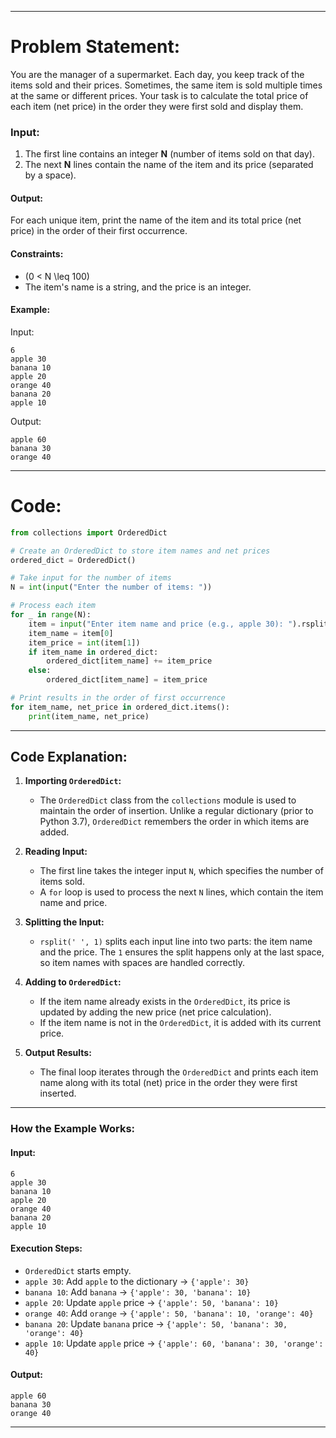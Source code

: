 
---

# Problem Statement:
You are the manager of a supermarket. Each day, you keep track of the items sold and their prices. Sometimes, the same item is sold multiple times at the same or different prices. Your task is to calculate the total price of each item (net price) in the order they were first sold and display them.




### Input:
1. The first line contains an integer **N** (number of items sold on that day).
2. The next **N** lines contain the name of the item and its price (separated by a space).

#### Output:
For each unique item, print the name of the item and its total price (net price) in the order of their first occurrence.

#### Constraints:
- \(0 < N \leq 100\)
- The item's name is a string, and the price is an integer.

#### Example:
Input:
```
6
apple 30
banana 10
apple 20
orange 40
banana 20
apple 10
```

Output:
```
apple 60
banana 30
orange 40
```

---



# Code:

```python
from collections import OrderedDict

# Create an OrderedDict to store item names and net prices
ordered_dict = OrderedDict()

# Take input for the number of items
N = int(input("Enter the number of items: "))

# Process each item
for _ in range(N):
    item = input("Enter item name and price (e.g., apple 30): ").rsplit(' ', 1)
    item_name = item[0]
    item_price = int(item[1])
    if item_name in ordered_dict:
        ordered_dict[item_name] += item_price
    else:
        ordered_dict[item_name] = item_price

# Print results in the order of first occurrence
for item_name, net_price in ordered_dict.items():
    print(item_name, net_price)
```

---



## Code Explanation:

1. **Importing `OrderedDict`:**
   - The `OrderedDict` class from the `collections` module is used to maintain the order of insertion. Unlike a regular dictionary (prior to Python 3.7), `OrderedDict` remembers the order in which items are added.

2. **Reading Input:**
   - The first line takes the integer input `N`, which specifies the number of items sold.
   - A `for` loop is used to process the next `N` lines, which contain the item name and price.

3. **Splitting the Input:**
   - `rsplit(' ', 1)` splits each input line into two parts: the item name and the price. The `1` ensures the split happens only at the last space, so item names with spaces are handled correctly.

4. **Adding to `OrderedDict`:**
   - If the item name already exists in the `OrderedDict`, its price is updated by adding the new price (net price calculation).
   - If the item name is not in the `OrderedDict`, it is added with its current price.

5. **Output Results:**
   - The final loop iterates through the `OrderedDict` and prints each item name along with its total (net) price in the order they were first inserted.

---

### How the Example Works:

#### Input:
```
6
apple 30
banana 10
apple 20
orange 40
banana 20
apple 10
```

#### Execution Steps:
- `OrderedDict` starts empty.
- `apple 30`: Add `apple` to the dictionary → `{'apple': 30}`
- `banana 10`: Add `banana` → `{'apple': 30, 'banana': 10}`
- `apple 20`: Update `apple` price → `{'apple': 50, 'banana': 10}`
- `orange 40`: Add `orange` → `{'apple': 50, 'banana': 10, 'orange': 40}`
- `banana 20`: Update `banana` price → `{'apple': 50, 'banana': 30, 'orange': 40}`
- `apple 10`: Update `apple` price → `{'apple': 60, 'banana': 30, 'orange': 40}`

#### Output:
```
apple 60
banana 30
orange 40
```

---

